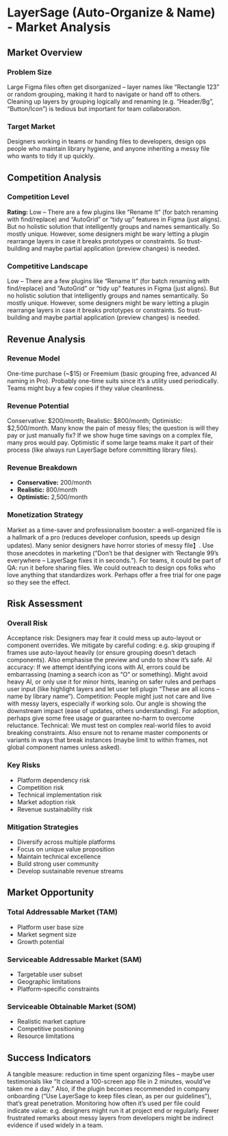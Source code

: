 # LayerSage (Auto-Organize & Name) - Market Analysis

## Market Overview

### Problem Size
Large Figma files often get disorganized – layer names like “Rectangle 123” or random grouping, making it hard to navigate or hand off to others. Cleaning up layers by grouping logically and renaming (e.g. “Header/Bg”, “Button/Icon”) is tedious but important for team collaboration.

### Target Market
Designers working in teams or handing files to developers, design ops people who maintain library hygiene, and anyone inheriting a messy file who wants to tidy it up quickly.

## Competition Analysis

### Competition Level
**Rating:** Low – There are a few plugins like “Rename It” (for batch renaming with find/replace) and “AutoGrid” or “tidy up” features in Figma (just aligns). But no holistic solution that intelligently groups and names semantically. So mostly unique. However, some designers might be wary letting a plugin rearrange layers in case it breaks prototypes or constraints. So trust-building and maybe partial application (preview changes) is needed.

### Competitive Landscape
Low – There are a few plugins like “Rename It” (for batch renaming with find/replace) and “AutoGrid” or “tidy up” features in Figma (just aligns). But no holistic solution that intelligently groups and names semantically. So mostly unique. However, some designers might be wary letting a plugin rearrange layers in case it breaks prototypes or constraints. So trust-building and maybe partial application (preview changes) is needed.

## Revenue Analysis

### Revenue Model
One-time purchase (~$15) or Freemium (basic grouping free, advanced AI naming in Pro). Probably one-time suits since it’s a utility used periodically. Teams might buy a few copies if they value cleanliness.

### Revenue Potential
Conservative: $200/month; Realistic: $800/month; Optimistic: $2,500/month. Many know the pain of messy files; the question is will they pay or just manually fix? If we show huge time savings on a complex file, many pros would pay. Optimistic if some large teams make it part of their process (like always run LayerSage before committing library files).

### Revenue Breakdown
- **Conservative:** 200/month
- **Realistic:** 800/month
- **Optimistic:** 2,500/month

### Monetization Strategy
Market as a time-saver and professionalism booster: a well-organized file is a hallmark of a pro (reduces developer confusion, speeds up design updates). Many senior designers have horror stories of messy file】. Use those anecdotes in marketing (“Don’t be that designer with ‘Rectangle 99’s everywhere – LayerSage fixes it in seconds.”). For teams, it could be part of QA: run it before sharing files. We could outreach to design ops folks who love anything that standardizes work. Perhaps offer a free trial for one page so they see the effect.

## Risk Assessment

### Overall Risk
Acceptance risk: Designers may fear it could mess up auto-layout or component overrides. We mitigate by careful coding: e.g. skip grouping if frames use auto-layout heavily (or ensure grouping doesn’t detach components). Also emphasise the preview and undo to show it’s safe. AI accuracy: If we attempt identifying icons with AI, errors could be embarrassing (naming a search icon as “O” or something). Might avoid heavy AI, or only use it for minor hints, leaning on safer rules and perhaps user input (like highlight layers and let user tell plugin “These are all icons – name by library name”). Competition: People might just not care and live with messy layers, especially if working solo. Our angle is showing the downstream impact (ease of updates, others understanding). For adoption, perhaps give some free usage or guarantee no-harm to overcome reluctance. Technical: We must test on complex real-world files to avoid breaking constraints. Also ensure not to rename master components or variants in ways that break instances (maybe limit to within frames, not global component names unless asked).

### Key Risks
- Platform dependency risk
- Competition risk
- Technical implementation risk
- Market adoption risk
- Revenue sustainability risk

### Mitigation Strategies
- Diversify across multiple platforms
- Focus on unique value proposition
- Maintain technical excellence
- Build strong user community
- Develop sustainable revenue streams

## Market Opportunity

### Total Addressable Market (TAM)
- Platform user base size
- Market segment size
- Growth potential

### Serviceable Addressable Market (SAM)
- Targetable user subset
- Geographic limitations
- Platform-specific constraints

### Serviceable Obtainable Market (SOM)
- Realistic market capture
- Competitive positioning
- Resource limitations

## Success Indicators
A tangible measure: reduction in time spent organizing files – maybe user testimonials like “It cleaned a 100-screen app file in 2 minutes, would’ve taken me a day.” Also, if the plugin becomes recommended in company onboarding (“Use LayerSage to keep files clean, as per our guidelines”), that’s great penetration. Monitoring how often it’s used per file could indicate value: e.g. designers might run it at project end or regularly. Fewer frustrated remarks about messy layers from developers might be indirect evidence if used widely in a team.
